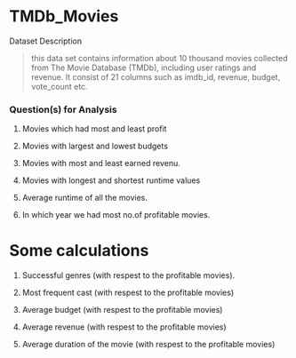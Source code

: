 # TMDb_Movies

Dataset Description 

> this data set contains information about 10 thousand movies collected from The Movie Database (TMDb), including user ratings and revenue. It consist of 21 columns such as imdb_id, revenue, budget, vote_count etc.


### Question(s) for Analysis
>
1) Movies which had most and least profit

2) Movies with largest and lowest budgets

3) Movies with most and least earned revenu.

4) Movies with longest and shortest runtime values

5) Average runtime of all the movies.

6) In which year we had most no.of profitable movies.

# Some calculations

1) Successful genres (with respest to the profitable movies).

2) Most frequent cast (with respest to the profitable movies)

3) Average budget (with respest to the profitable movies)

4) Average revenue (with respest to the profitable movies)

5) Average duration of the movie (with respest to the profitable movies)
